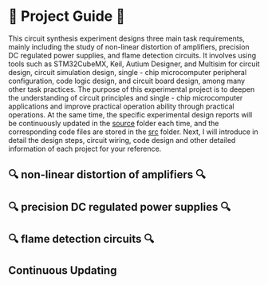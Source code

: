 # :rocket: Project Guide :rocket:

This circuit synthesis experiment designs three main task requirements, mainly including the study of non-linear distortion of amplifiers, precision DC regulated power supplies, and flame detection circuits. It involves using tools such as STM32CubeMX, Keil, Autium Designer, and Multisim for circuit design, circuit simulation design, single - chip microcomputer peripheral configuration, code logic design, and circuit board design, among many other task practices. The purpose of this experimental project is to deepen the understanding of circuit principles and single - chip microcomputer applications and improve practical operation ability through practical operations. At the same time, the specific experimental design reports will be continuously updated in the [source](source) folder each time, and the corresponding code files are stored in the [src](src) folder. Next, I will introduce in detail the design steps, circuit wiring, code design and other detailed information of each project for your reference.  

## :mag: non-linear distortion of amplifiers :mag:

## :mag: precision DC regulated power supplies :mag:

## :mag: flame detection circuits :mag:

## Continuous Updating
